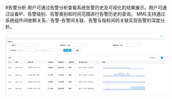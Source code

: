 #告警分析
用户可通过告警分析查看系统告警历史及可视化的结果展示。用户可通过设备IP、告警级别、告警类别和时间范围进行告警历史的查询。
MML支持通过系统组件间依赖关系、告警-告警间关联、告警与指标间的关联实现告警的深度分析。

![](/white_paper/assets/告警分析.png)
